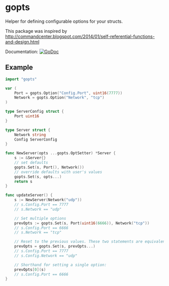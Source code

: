 gopts
=====

Helper for defining configurable options for your structs.

This package was inspired by http://commandcenter.blogspot.com/2014/01/self-referential-functions-and-design.html

Documentation: [![GoDoc](https://godoc.org/github.com/xsleonard/gopts?status.png)](http://godoc.org/github.com/xsleonard/gopts)

## Example

```go
import "gopts"

var (
    Port = gopts.Option("Config.Port", uint16(7777))
    Network = gopts.Option("Network", "tcp")
)

type ServerConfig struct {
    Port uint16
}

type Server struct {
    Network string
    Config ServerConfig
}

func NewServer(opts ...gopts.OptSetter) *Server {
    s := &Server{}
    // set defaults
    gopts.Set(s, Port(), Network())
    // override defaults with user's values
    gopts.Set(s, opts...)
    return s
}

func updateServer() {
    s := NewServer(Network("udp"))
    // s.Config.Port == 7777
    // s.Network == "udp"

    // Set multiple options
    prevOpts := gopts.Set(s, Port(uint16(6666)), Network("tcp"))
    // s.Config.Port == 6666
    // s.Network == "tcp"

    // Reset to the previous values. These two statements are equivalent.
    prevOpts = gopts.Set(s, prevOpts...)
    // s.Config.Port == 7777
    // s.Config.Network == "udp"

    // Shorthand for setting a single option:
    prevOpts[0](s)
    // s.Config.Port == 6666
}
```
